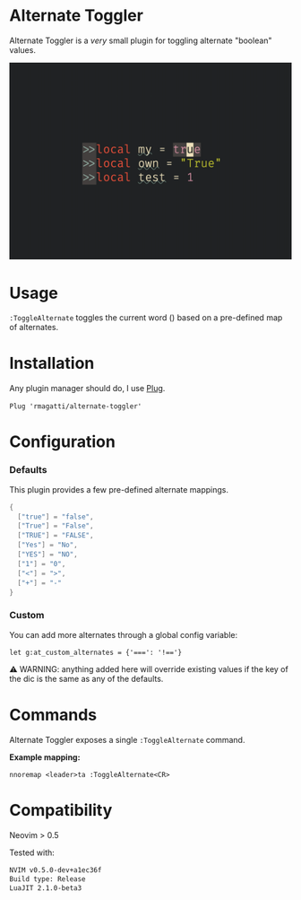 # Alternate Toggler
Alternate Toggler is a _very_ small plugin for toggling alternate "boolean" values.

<img src="https://github.com/rmagatti/readme-assets/blob/main/alternate-toggler.gif" width="1000" />

# Usage
`:ToggleAlternate` toggles the current word (<cword>) based on a pre-defined map of alternates.

# Installation
Any plugin manager should do, I use [Plug](https://github.com/junegunn/vim-plug).

`Plug 'rmagatti/alternate-toggler'`

# Configuration

### Defaults
This plugin provides a few pre-defined alternate mappings.
```lua
{
  ["true"] = "false",
  ["True"] = "False",
  ["TRUE"] = "FALSE",
  ["Yes"] = "No",
  ["YES"] = "NO",
  ["1"] = "0",
  ["<"] = ">",
  ["+"] = "-"
}
```

### Custom
You can add more alternates through a global config variable:
```viml
let g:at_custom_alternates = {'===': '!=='}
```
:warning: WARNING: anything added here will override existing values if the key of the dic is the same as any of the defaults.

# Commands
Alternate Toggler exposes a single `:ToggleAlternate` command.

**Example mapping:**
```viml
nnoremap <leader>ta :ToggleAlternate<CR>
```

# Compatibility
Neovim > 0.5

Tested with:
```
NVIM v0.5.0-dev+a1ec36f
Build type: Release
LuaJIT 2.1.0-beta3
```
